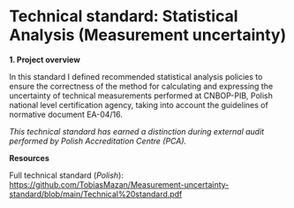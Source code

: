 # Technical standard: Statistical Analysis (Measurement uncertainty)

__1. Project overview__

In this standard I defined recommended statistical analysis policies to ensure the correctness of the method for calculating and expressing the uncertainty of technical measurements performed at CNBOP-PIB, Polish national level certification agency, taking into account the guidelines of normative document EA-04/16.

_This technical standard has earned a distinction during external audit performed by Polish Accreditation Centre (PCA)._

__Resources__

Full technical standard (_Polish_): https://github.com/TobiasMazan/Measurement-uncertainty-standard/blob/main/Technical%20standard.pdf

